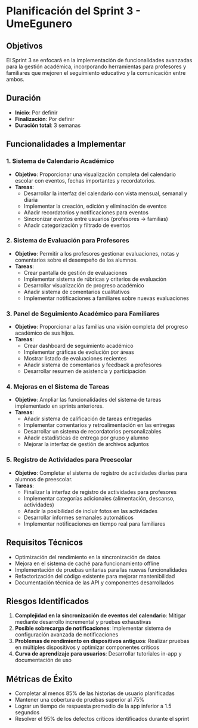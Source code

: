 # Planificación del Sprint 3 - UmeEgunero

## Objetivos
El Sprint 3 se enfocará en la implementación de funcionalidades avanzadas para la gestión académica, incorporando herramientas para profesores y familiares que mejoren el seguimiento educativo y la comunicación entre ambos.

## Duración
- **Inicio**: Por definir
- **Finalización**: Por definir
- **Duración total**: 3 semanas

## Funcionalidades a Implementar

### 1. Sistema de Calendario Académico
- **Objetivo**: Proporcionar una visualización completa del calendario escolar con eventos, fechas importantes y recordatorios.
- **Tareas**:
  - Desarrollar la interfaz del calendario con vista mensual, semanal y diaria
  - Implementar la creación, edición y eliminación de eventos
  - Añadir recordatorios y notificaciones para eventos
  - Sincronizar eventos entre usuarios (profesores → familias)
  - Añadir categorización y filtrado de eventos

### 2. Sistema de Evaluación para Profesores
- **Objetivo**: Permitir a los profesores gestionar evaluaciones, notas y comentarios sobre el desempeño de los alumnos.
- **Tareas**:
  - Crear pantalla de gestión de evaluaciones
  - Implementar sistema de rúbricas y criterios de evaluación
  - Desarrollar visualización de progreso académico
  - Añadir sistema de comentarios cualitativos
  - Implementar notificaciones a familiares sobre nuevas evaluaciones

### 3. Panel de Seguimiento Académico para Familiares
- **Objetivo**: Proporcionar a las familias una visión completa del progreso académico de sus hijos.
- **Tareas**:
  - Crear dashboard de seguimiento académico
  - Implementar gráficas de evolución por áreas
  - Mostrar listado de evaluaciones recientes
  - Añadir sistema de comentarios y feedback a profesores
  - Desarrollar resumen de asistencia y participación

### 4. Mejoras en el Sistema de Tareas
- **Objetivo**: Ampliar las funcionalidades del sistema de tareas implementado en sprints anteriores.
- **Tareas**:
  - Añadir sistema de calificación de tareas entregadas
  - Implementar comentarios y retroalimentación en las entregas
  - Desarrollar un sistema de recordatorios personalizables
  - Añadir estadísticas de entrega por grupo y alumno
  - Mejorar la interfaz de gestión de archivos adjuntos

### 5. Registro de Actividades para Preescolar
- **Objetivo**: Completar el sistema de registro de actividades diarias para alumnos de preescolar.
- **Tareas**:
  - Finalizar la interfaz de registro de actividades para profesores
  - Implementar categorías adicionales (alimentación, descanso, actividades)
  - Añadir la posibilidad de incluir fotos en las actividades
  - Desarrollar informes semanales automáticos
  - Implementar notificaciones en tiempo real para familiares

## Requisitos Técnicos
- Optimización del rendimiento en la sincronización de datos
- Mejora en el sistema de caché para funcionamiento offline
- Implementación de pruebas unitarias para las nuevas funcionalidades
- Refactorización del código existente para mejorar mantenibilidad
- Documentación técnica de las API y componentes desarrollados

## Riesgos Identificados
1. **Complejidad en la sincronización de eventos del calendario**: Mitigar mediante desarrollo incremental y pruebas exhaustivas
2. **Posible sobrecarga de notificaciones**: Implementar sistema de configuración avanzada de notificaciones
3. **Problemas de rendimiento en dispositivos antiguos**: Realizar pruebas en múltiples dispositivos y optimizar componentes críticos
4. **Curva de aprendizaje para usuarios**: Desarrollar tutoriales in-app y documentación de uso

## Métricas de Éxito
- Completar al menos 85% de las historias de usuario planificadas
- Mantener una cobertura de pruebas superior al 75%
- Lograr un tiempo de respuesta promedio de la app inferior a 1.5 segundos
- Resolver el 95% de los defectos críticos identificados durante el sprint 